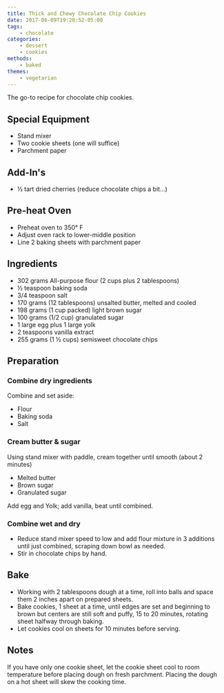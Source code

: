 ```yaml
---
title: Thick and Chewy Chocolate Chip Cookies
date: 2017-06-09T19:20:52-05:00
tags:
    - chocolate
categories: 
    - dessert
    - cookies
methods:
    - baked
themes:
    - vegetarian
---
```

The go-to recipe for chocolate chip cookies.

## Special Equipment

-   Stand mixer
-   Two cookie sheets (one will suffice)
-   Parchment paper

## Add-In's

-   ½ tart dried cherries (reduce chocolate chips a bit...)

## Pre-heat Oven

-   Preheat oven to 350° F
-   Adjust oven rack to lower-middle position
-   Line 2 baking sheets with parchment paper

## Ingredients

-   302 grams All-purpose flour (2 cups plus 2 tablespoons)
-   ½ teaspoon baking soda
-   3/4 teaspoon salt
-   170 grams (12 tablespoons) unsalted butter, melted and cooled
-   198 grams (1 cup packed) light brown sugar
-   100 grams (1/2 cup) granulated sugar
-   1 large egg plus 1 large yolk
-   2 teaspoons vanilla extract
-   255 grams (1 ½ cups) semisweet chocolate chips

## Preparation

### Combine dry ingredients

Combine and set aside:

-   Flour
-   Baking soda
-   Salt

### Cream butter & sugar

Using stand mixer with paddle, cream together until smooth (about 2 minutes)

-   Melted butter
-   Brown sugar
-   Granulated sugar

Add egg and Yolk; add vanilla, beat until combined.

### Combine wet and dry

-   Reduce stand mixer speed to low and add flour mixture in 3 additions until just combined, scraping down bowl as needed. 
-   Stir in chocolate chips by hand.

## Bake

-   Working with 2 tablespoons dough at a time, roll into balls and space them 2 inches apart on prepared sheets. 
-   Bake cookies, 1 sheet at a time, until edges are set and beginning to brown but centers are still soft and puffy, 15 to 20 minutes, rotating sheet halfway through baking. 
-   Let cookies cool on sheets for 10 minutes before serving.

## Notes

If you have only one cookie sheet, let the cookie sheet cool to room temperature before placing dough on fresh parchment. Placing the dough on a hot sheet will skew the cooking time.
